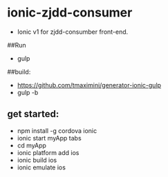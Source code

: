 # ionic-zjdd-consumer
+ Ionic v1 for zjdd-consumber front-end.

##Run
+ gulp

##build:
+ https://github.com/tmaximini/generator-ionic-gulp
+ gulp -b


## get started:
+ npm install -g cordova ionic
+ ionic start myApp tabs
+ cd myApp
+ ionic platform add ios
+ ionic build ios
+ ionic emulate ios
